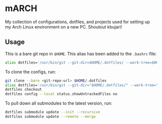 # mARCH

My collection of configurations, dotfiles, and projects used for setting up my Arch Linux environment on a new PC. Shoutout kbujari!

## Usage

This is a bare git repo in `$HOME`. This alias has been added to the `.bashrc` file:

```sh
alias dotfiles='/usr/bin/git --git-dir=$HOME/.dotfiles/ --work-tree=$HOME'
```

To clone the configs, run:

```sh
git clone --bare <git-repo-url> $HOME/.dotfiles
alias dotfiles='/usr/bin/git --git-dir="$HOME/.dotfiles/" --work-tree="$HOME"'
dotfiles checkout
dotfiles config --local status.showUntrackedFiles no
```

To pull down all submodules to the latest version, run:
```sh
dotfiles submodule update --init --recursive
dotfiles submodule update --remote --merge
```
